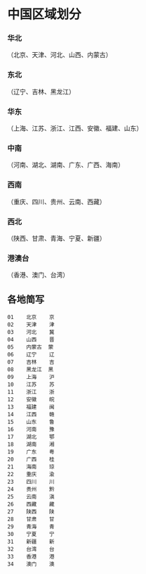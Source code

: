 # 中国区域划分

### 华北

（北京、天津、河北、山西、内蒙古）

### 东北

（辽宁、吉林、黑龙江）

### 华东

（上海、江苏、浙江、江西、安徽、福建、山东）

### 中南

（河南、湖北、湖南、广东、广西、海南）

### 西南

（重庆、四川、贵州、云南、西藏）

### 西北

（陕西、甘肃、青海、宁夏、新疆）

### 港澳台

（香港、澳门、台湾）

## 各地简写

```
01    北京    京
02    天津    津
03    河北    冀
04    山西    晋
05    内蒙古  蒙
06    辽宁    辽
07    吉林    吉
08    黑龙江  黑
09    上海    沪
10    江苏    苏
11    浙江    浙
12    安徽    皖
13    福建    闽
14    江西    赣
15    山东    鲁
16    河南    豫
17    湖北    鄂
18    湖南    湘
19    广东    粤
20    广西    桂
21    海南    琼
22    重庆    渝
23    四川    川
24    贵州    黔
25    云南    滇
26    西藏    藏
27    陕西    陕
28    甘肃    甘
29    青海    青
30    宁夏    宁
31    新疆    新
32    台湾    台
33    香港    港
34    澳门    澳
```
